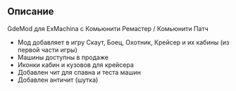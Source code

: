 ## Описание

GdeMod для ExMachina с Комьюнити Ремастер / Комьюнити Патч

* Мод добавляет в игру Скаут, Боец, Охотник, Крейсер и их кабины (из первой части игры)
* Машины доступны в продаже
* Иконки кабин и кузовов для крейсера
* Добавлен чит для спавна и теста машин
* Добавлен античит (шутка)
